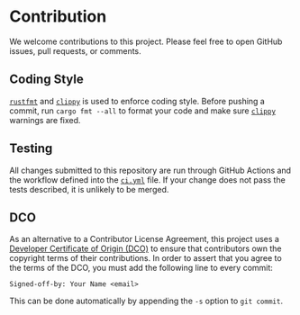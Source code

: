 # Contribution

We welcome contributions to this project. Please feel free to open GitHub issues, pull requests, or comments.

## Coding Style

[`rustfmt`] and [`clippy`] is used to enforce coding style. Before pushing a commit, run `cargo fmt --all` to format your code and make sure [`clippy`] warnings are fixed.

[`rustfmt`]: https://github.com/rust-lang/rustfmt
[`clippy`]: https://github.com/rust-lang/clippy

## Testing

All changes submitted to this repository are run through GitHub Actions and the workflow defined into the [`ci.yml`] file. If your change does not pass the tests described, it is unlikely to be merged.

[`ci.yml`]: https://github.com/notgull/async-winit/blob/main/.github/workflows/ci.yml

## DCO

As an alternative to a Contributor License Agreement, this project uses a [Developer Certificate of Origin (DCO)](./DCO.txt) to ensure that contributors own the copyright terms of their contributions. In order to assert that you agree to the terms of the DCO, you must add the following line to every commit:

```
Signed-off-by: Your Name <email>
```

This can be done automatically by appending the `-s` option to `git commit`.
